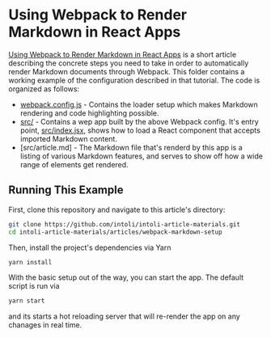 # Using Webpack to Render Markdown in React Apps

[Using Webpack to Render Markdown in React Apps](https://intoli.com/blog/webpack-markdown-setup) is a short article describing the concrete steps you need to take in order to automatically render Markdown documents through Webpack.
This folder contains a working example of the configuration described in that tutorial.
The code is organized as follows:

- [webpack.config.js](webpack.config.js) - Contains the loader setup which makes Markdown rendering and code highlighting possible.
- [src/](src/) - Contains a wep app built by the above Webpack config.
    It's entry point, [src/index.jsx](src/index.jsx), shows how to load a React component that accepts imported Markdown content.
- [src/article.md] - The Markdown file that's renderd by this app is a listing of various Markdown features, and serves to show off how a wide range of elements get rendered.


## Running This Example

First, clone this repository and navigate to this article's directory:

```bash
git clone https://github.com/intoli/intoli-article-materials.git
cd intoli-article-materials/articles/webpack-markdown-setup
```

Then, install the project's dependencies via Yarn

```bash
yarn install
```

With the basic setup out of the way, you can start the app.
The default script is run via

```bash
yarn start
```

and its starts a hot reloading server that will re-render the app on any chanages in real time.
